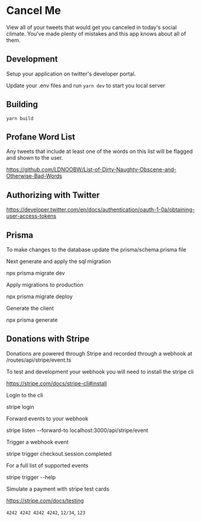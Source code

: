 # Cancel Me

View all of your tweets that would get you canceled in today's social climate. You've made plenty of mistakes and this app knows about all of them.

## Development

Setup your application on twitter's developer portal.

Update your .env files and run `yarn dev` to start you local server

## Building

`yarn build`

## Profane Word List

Any tweets that include at least one of the words on this list will be flagged and shown to the user.

https://github.com/LDNOOBW/List-of-Dirty-Naughty-Obscene-and-Otherwise-Bad-Words

## Authorizing with Twitter

https://developer.twitter.com/en/docs/authentication/oauth-1-0a/obtaining-user-access-tokens

## Prisma

To make changes to the database update the prisma/schema.prisma file

Next generate and apply the sql migration

npx prisma migrate dev

Apply migrations to production

npx prisma migrate deploy

Generate the client

npx prisma generate

## Donations with Stripe

Donations are powered through Stripe and recorded through a webhook at /routes/api/stripe/event.ts

To test and development your webhook you will need to install the stripe cli

https://stripe.com/docs/stripe-cli#install

Login to the cli

stripe login

Forward events to your webhook

stripe listen --forward-to localhost:3000/api/stripe/event

Trigger a webhook event

stripe trigger checkout.session.completed

For a full list of supported events

stripe trigger --help

Simulate a payment with stripe test cards

https://stripe.com/docs/testing

`4242 4242 4242 4242`, `12/34`, `123`